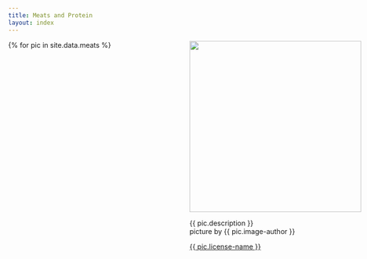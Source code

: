 ```yaml
---
title: Meats and Protein
layout: index
---
```

<div style="display:grid; grid-gap:20px; margin: auto; grid-template-columns: repeat(4, 350px)">
    {% for pic in site.data.meats %}
        <div style="align-self: baseline; display: block;">
            <img src="{{ pic.image-url }}" style="width:350px; object-fit: cover;">
            <p style="display: block; margin-block-start: 1em; margin-block-end: 1em; margin-inline-start: 0px; margin-inline-end: 0px;">
                {{ pic.description }} 
                <br>picture by {{ pic.image-author }}
            </p>
            <p>
                <a href="{{ pic.license-url }}">{{ pic.license-name }}</a>
            </p>
        </div>
    {% endfor %}
</div>